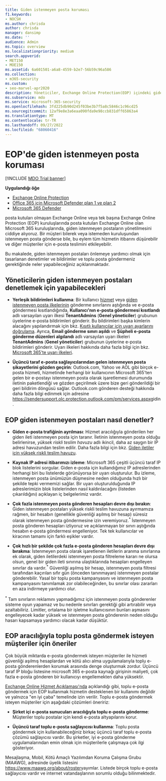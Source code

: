 ```yaml
---
title: Giden istenmeyen posta koruması
f1.keywords:
- NOCSH
ms.author: chrisda
author: chrisda
manager: dansimp
ms.date: ''
audience: Admin
ms.topic: overview
ms.localizationpriority: medium
search.appverid:
- MET150
- MOE150
ms.assetid: 6a601501-a6a8-4559-b2e7-56b59c96a586
ms.collection:
- m365-security
ms.custom:
- seo-marvel-apr2020
description: Yöneticiler, Exchange Online Protection(EOP) içindeki giden istenmeyen posta denetimleri hakkında bilgi edinebilir ve toplu posta göndermeniz gerekirse ne yapmanız gerektiğini öğrenebilir.
ms.subservice: mdo
ms.service: microsoft-365-security
ms.openlocfilehash: 3fd225db90d245f03be3b7f5a8c5846c1c96cd25
ms.sourcegitcommit: 12af9e8e3a6eaa090fda9e98ccb831dff65863a4
ms.translationtype: MT
ms.contentlocale: tr-TR
ms.lasthandoff: 09/27/2022
ms.locfileid: "68060416"
---
```

# <a name="outbound-spam-protection-in-eop"></a>EOP'de giden istenmeyen posta koruması

[!INCLUDE [MDO Trial banner](../includes/mdo-trial-banner.md)]

**Uygulandığı öğe**
- [Exchange Online Protection](exchange-online-protection-overview.md)
- [Office 365 için Microsoft Defender plan 1 ve plan 2](defender-for-office-365.md)
- [Microsoft 365 Defender](../defender/microsoft-365-defender.md)

posta kutuları olmayan Exchange Online veya tek başına Exchange Online Protection (EOP) kuruluşlarında posta kutuları Exchange Online olan Microsoft 365 kuruluşlarında, giden istenmeyen postaların yönetilmesini ciddiye alıyoruz. Bir müşteri bilerek veya istemeden kuruluşundan istenmeyen posta gönderse bile, bu eylem tüm hizmetin itibarını düşürebilir ve diğer müşteriler için e-posta teslimini etkileyebilir.

Bu makalede, giden istenmeyen postaları önlemeye yardımcı olmak için tasarlanan denetimler ve bildirimler ve toplu posta göndermeniz gerektiğinde neler yapabileceğiniz açıklanmaktadır.

## <a name="what-admins-can-do-to-control-outbound-spam"></a>Yöneticilerin giden istenmeyen postaları denetlemek için yapabilecekleri

- **Yerleşik bildirimleri kullanma**: Bir kullanıcı [hizmet](/office365/servicedescriptions/exchange-online-service-description/exchange-online-limits#sending-limits-across-office-365-options) veya [giden istenmeyen posta ilkelerinin](configure-the-outbound-spam-policy.md) gönderme sınırlarını aştığında ve e-posta göndermesi kısıtlandığında, **Kullanıcı'nın e-posta göndermesi kısıtlandı** adlı varsayılan uyarı ilkesi **TenantAdmins** (**Genel yöneticiler**) grubunun üyelerine e-posta bildirimleri gönderir. Bu bildirimleri başka kimlerin alacağını yapılandırmak için bkz. [Kısıtlı kullanıcılar için uyarı ayarlarını doğrulama](removing-user-from-restricted-users-portal-after-spam.md#verify-the-alert-settings-for-restricted-users). Ayrıca, **Email gönderme sınırı aşıldı** ve **Şüpheli e-posta gönderme düzenleri algılandı** adlı varsayılan uyarı ilkeleri **TenantAdmins** (**Genel yöneticiler**) grubunun üyelerine e-posta bildirimleri gönderir. Uyarı ilkeleri hakkında daha fazla bilgi için bkz. [Microsoft 365'te uyarı ilkeleri](../../compliance/alert-policies.md).

- **Üçüncü taraf e-posta sağlayıcılarından gelen istenmeyen posta şikayetlerini gözden geçirin**: Outlook.com, Yahoo ve AOL gibi birçok e-posta hizmeti, hizmetinde herhangi bir kullanıcının Microsoft 365'ten gelen bir e-postayı istenmeyen posta olarak işaretlemesi durumunda iletinin paketlendiği ve gözden geçirilmek üzere bize geri gönderildiği bir geri bildirim döngüsü sağlar. Outlook.com gönderen desteği hakkında daha fazla bilgi edinmek için adresine <https://sendersupport.olc.protection.outlook.com/pm/services.aspx>gidin.

## <a name="how-eop-controls-outbound-spam"></a>EOP giden istenmeyen postaları nasıl denetler?

- **Giden e-posta trafiğinin ayrılması**: Hizmet aracılığıyla gönderilen her giden ileti istenmeyen posta için taranır. İletinin istenmeyen posta olduğu belirlenirse, _yüksek riskli teslim havuzu_ adlı ikincil, daha az saygın bir IP adresi havuzundan teslim edilir. Daha fazla bilgi için bkz. [Giden iletiler için yüksek riskli teslim havuzu](high-risk-delivery-pool-for-outbound-messages.md).

- **Kaynak IP adresi itibarımızı izleme**: Microsoft 365 çeşitli üçüncü taraf IP blok listelerini sorgular. Giden e-posta için kullandığımız IP adreslerinden herhangi biri bu listelerde görünüyorsa bir uyarı oluşturulur. Bu izleme, istenmeyen posta ünümüzün düşmesine neden olduğunda hızlı bir şekilde tepki vermemizi sağlar. Bir uyarı oluşturulduğunda IP adreslerimizin blok listelerinden nasıl kaldırılacağını (listeden çıkarıldığını) açıklayan iç belgelerimiz vardır.

- **Çok fazla istenmeyen posta gönderen hesapları devre dışı bırakın**: Giden istenmeyen postaları yüksek riskli teslim havuzuna ayırmamıza rağmen, bir hesabın (genellikle güvenliği aşılmış bir hesap) süresiz olarak istenmeyen posta göndermesine izin veremiyoruz.<sup>\*</sup> İstenmeyen posta gönderen hesapları izliyoruz ve açıklanmayan bir sınırı aştığında hesabın e-posta göndermesi engelleniyor. Tek tek kullanıcılar ve kiracının tamamı için farklı eşikler vardır.

- **Çok hızlı bir şekilde çok fazla e-posta gönderen hesapları devre dışı bırakma**: İstenmeyen posta olarak işaretlenen iletilerin aranma sınırlarına ek olarak, giden iletilerdeki istenmeyen posta filtreleme kararı ne olursa olsun, genel bir giden ileti sınırına ulaştıklarında hesapları engelleyen sınırlar da vardır.<sup>\*</sup> Güvenliği aşılmış bir hesap, istenmeyen posta filtresi tarafından kaçırılan sıfır gün (önceden tanınmayan) istenmeyen postalar gönderebilir. Yasal bir toplu posta kampanyasını ve istenmeyen posta kampanyasını tanımlamak zor olabileceğinden, bu sınırlar olası zararları en aza indirmeye yardımcı olur.

<sup>\*</sup> Tam sınırların reklamını yapmadığımız için istenmeyen posta gönderenler sisteme oyun yapamaz ve bu nedenle sınırları gerektiği gibi artırabilir veya azaltabiliriz. Limitler, ortalama bir işletme kullanıcısının bunları aşmasını engelleyecek kadar yüksek ve istenmeyen posta gönderenin neden olduğu hasarı kapsamaya yardımcı olacak kadar düşüktür.

## <a name="recommendations-for-customers-who-want-to-send-mass-mailings-through-eop"></a>EOP aracılığıyla toplu posta göndermek isteyen müşteriler için öneriler

Çok büyük miktarda e-posta göndermek isteyen müşteriler ile hizmeti güvenliği aşılmış hesaplardan ve kötü alıcı alma uygulamalarıyla toplu e-posta gönderenlerden korumak arasında denge oluşturmak zordur. Üçüncü taraf IP bloğu listesine microsoft 365 e-posta kaynağı girişinin maliyeti, çok fazla e-posta gönderen bir kullanıcıyı engellemekten daha yüksektir.

[Exchange Online Hizmet Açıklaması'nda](/office365/servicedescriptions/exchange-online-service-description/exchange-online-limits) açıklandığı gibi, toplu e-posta göndermek için EOP kullanmak hizmetin desteklenen bir kullanımı değildir ve yalnızca "en iyi çaba" temelinde izin verilir. Toplu e-posta göndermek isteyen müşteriler için aşağıdaki çözümleri öneririz:

- **Şirket içi e-posta sunucuları aracılığıyla toplu e-posta gönderme**: Müşteriler toplu postalar için kendi e-posta altyapılarını korur.

- **Üçüncü taraf toplu e-posta sağlayıcısı kullanma**: Toplu posta göndermek için kullanabileceğiniz birkaç üçüncü taraf toplu e-posta çözümü sağlayıcısı vardır. Bu şirketler, iyi e-posta gönderme uygulamalarından emin olmak için müşterilerle çalışmaya çok ilgi gösteriyor.

Mesajlaşma, Mobil, Kötü Amaçlı Yazılımdan Koruma Çalışma Grubu (MAAWG), adresinde üyelik listesini <https://www.maawg.org/about/roster>yayımlar. Listede birçok toplu e-posta sağlayıcısı vardır ve internet vatandaşlarının sorumlu olduğu bilinmektedir.
